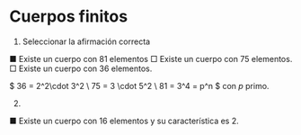 # Cuerpos finitos

1. Seleccionar la afirmación correcta

■ Existe un cuerpo con $81$ elementos 
□ Existe un cuerpo con $75$ elementos.
□ Existe un cuerpo con $36$ elementos.

$
36 = 2^2\cdot 3^2 \\
75 = 3 \cdot 5^2 \\
81 = 3^4 = p^n
$
con $p$ primo.

2. 


■ Existe un cuerpo con $16$ elementos y su característica es $2$.

